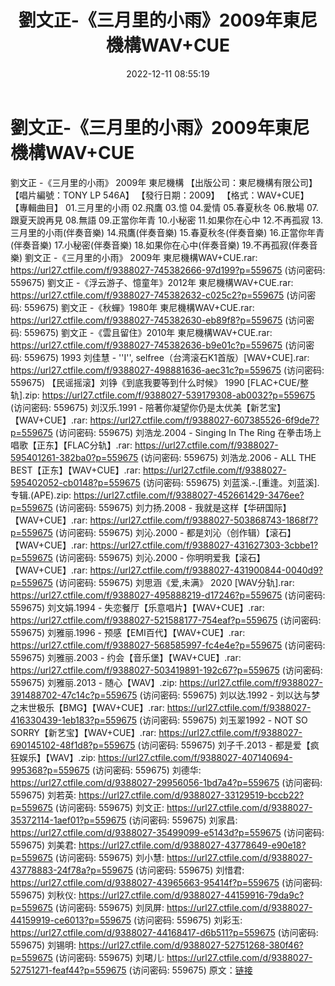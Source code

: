 ﻿---
title: 劉文正-《三月里的小雨》2009年東尼機構WAV+CUE
date: 2022-12-11 08:55:19
categories: WAV车载音乐、镜像
tags: 华语中文
---
# 劉文正-《三月里的小雨》2009年東尼機構WAV+CUE

劉文正 -《三月里的小雨》 2009年 東尼機構
【出版公司：東尼機構有限公司】
【唱片編號：TONY LP 546A】
【發行日期：2009】
【格式：WAV+CUE】
【專輯曲目】
01.三月里的小雨
02.飛鷹
03.憶
04.愛情
05.春夏秋冬
06.散場
07.跟夏天說再見
08.無語
09.正當你年青
10.小秘密
11.如果你在心中
12.不再孤寂
13.三月里的小雨(伴奏音樂)
14.飛鷹(伴奏音樂)
15.春夏秋冬(伴奏音樂)
16.正當你年青(伴奏音樂)
17.小秘密(伴奏音樂)
18.如果你在心中(伴奏音樂)
19.不再孤寂(伴奏音樂)
劉文正 -《三月里的小雨》 2009年 東尼機構WAV+CUE.rar: https://url27.ctfile.com/f/9388027-745382666-97d199?p=559675
(访问密码: 559675)
劉文正 -《浮云游子、憶童年》2012年 東尼機構WAV+CUE.rar: https://url27.ctfile.com/f/9388027-745382632-c025c2?p=559675
(访问密码: 559675)
劉文正 -《秋蟬》1980年 東尼機構WAV+CUE.rar: https://url27.ctfile.com/f/9388027-745382630-eb89f8?p=559675
(访问密码: 559675)
劉文正 -《雲且留住》2010年 東尼機構WAV+CUE.rar: https://url27.ctfile.com/f/9388027-745382636-b9e01c?p=559675
(访问密码: 559675)
1993 刘佳慧 - ''I'', selfree（台湾滚石K1首版）[WAV+CUE].rar: https://url27.ctfile.com/f/9388027-498881636-aec31c?p=559675
(访问密码: 559675)
【民谣摇滚】刘铮《到底我要等到什么时候》 1990 [FLAC+CUE/整轨].zip: https://url27.ctfile.com/f/9388027-539179308-ab0032?p=559675
(访问密码: 559675)
刘汉乐.1991 - 陪著你凝望你仍是太优美【新艺宝】【WAV+CUE】.rar: https://url27.ctfile.com/f/9388027-607385526-6f9de7?p=559675
(访问密码: 559675)
刘浩龙.2004 - Singing In The Ring 在拳击场上唱歌【正东】【FLAC分轨】.rar: https://url27.ctfile.com/f/9388027-595401261-382ba0?p=559675
(访问密码: 559675)
刘浩龙.2006 - ALL THE BEST【正东】【WAV+CUE】.rar: https://url27.ctfile.com/f/9388027-595402052-cb0148?p=559675
(访问密码: 559675)
刘蓝溪.-.[重逢。刘蓝溪].专辑.(APE).zip: https://url27.ctfile.com/f/9388027-452661429-3476ee?p=559675
(访问密码: 559675)
刘力扬.2008 - 我就是这样【华研国际】【WAV+CUE】.rar: https://url27.ctfile.com/f/9388027-503868743-1868f7?p=559675
(访问密码: 559675)
刘沁.2000 - 都是刘沁（创作辑）【滚石】【WAV+CUE】.rar: https://url27.ctfile.com/f/9388027-431627303-3cbbe1?p=559675
(访问密码: 559675)
刘沁.2000 - 你明明爱我【滚石】【WAV+CUE】.rar: https://url27.ctfile.com/f/9388027-431900844-0040d9?p=559675
(访问密码: 559675)
刘思涵《爱,未满》 2020 [WAV分轨].rar: https://url27.ctfile.com/f/9388027-495888219-d17246?p=559675
(访问密码: 559675)
刘文娟.1994 - 失恋餐厅【乐意唱片】【WAV+CUE】.rar: https://url27.ctfile.com/f/9388027-521588177-754eaf?p=559675
(访问密码: 559675)
刘雅丽.1996 - 预感【EMI百代】【WAV+CUE】.rar: https://url27.ctfile.com/f/9388027-568585997-fc4e4e?p=559675
(访问密码: 559675)
刘雅丽.2003 - 约会【音乐堡】【WAV+CUE】.rar: https://url27.ctfile.com/f/9388027-503419891-192c67?p=559675
(访问密码: 559675)
刘雅丽.2013 - 随心【WAV】.zip: https://url27.ctfile.com/f/9388027-391488702-47c14c?p=559675
(访问密码: 559675)
刘以达.1992 - 刘以达与梦之末世极乐【BMG】【WAV+CUE】.rar: https://url27.ctfile.com/f/9388027-416330439-1eb183?p=559675
(访问密码: 559675)
刘玉翠1992 - NOT SO SORRY【新艺宝】【WAV+CUE】.rar: https://url27.ctfile.com/f/9388027-690145102-48f1d8?p=559675
(访问密码: 559675)
刘子千.2013 - 都是爱【疯狂娱乐】【WAV】.zip: https://url27.ctfile.com/f/9388027-407140694-995368?p=559675
(访问密码: 559675)
刘德华: https://url27.ctfile.com/d/9388027-29956056-1bd7a4?p=559675
(访问密码: 559675)
刘若英: https://url27.ctfile.com/d/9388027-33129519-bccb22?p=559675
(访问密码: 559675)
刘文正: https://url27.ctfile.com/d/9388027-35372114-1aef01?p=559675
(访问密码: 559675)
刘家昌: https://url27.ctfile.com/d/9388027-35499099-e5143d?p=559675
(访问密码: 559675)
刘美君: https://url27.ctfile.com/d/9388027-43778649-e90e18?p=559675
(访问密码: 559675)
刘小慧: https://url27.ctfile.com/d/9388027-43778883-24f78a?p=559675
(访问密码: 559675)
刘惜君: https://url27.ctfile.com/d/9388027-43965663-95414f?p=559675
(访问密码: 559675)
刘秋仪: https://url27.ctfile.com/d/9388027-44159916-79da9c?p=559675
(访问密码: 559675)
刘凤屏: https://url27.ctfile.com/d/9388027-44159919-ce6013?p=559675
(访问密码: 559675)
刘彩玉: https://url27.ctfile.com/d/9388027-44168417-d6b511?p=559675
(访问密码: 559675)
刘锡明: https://url27.ctfile.com/d/9388027-52751268-380f46?p=559675
(访问密码: 559675)
刘珺儿: https://url27.ctfile.com/d/9388027-52751271-feaf44?p=559675
(访问密码: 559675)
原文：[链接](https://blog.sina.com.cn/s/blog_1647c7e76010310k5.html)